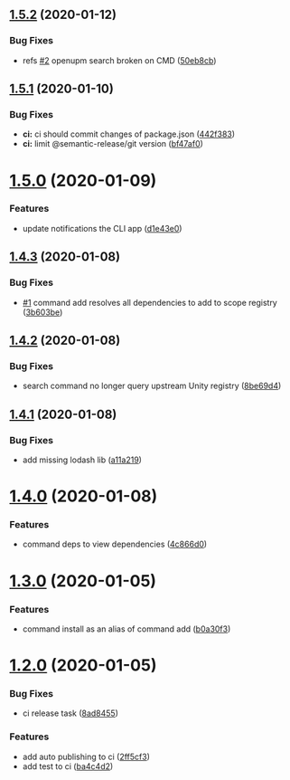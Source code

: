 ## [1.5.2](https://github.com/openupm/openupm-cli/compare/1.5.1...1.5.2) (2020-01-12)


### Bug Fixes

* refs [#2](https://github.com/openupm/openupm-cli/issues/2) openupm search broken on CMD ([50eb8cb](https://github.com/openupm/openupm-cli/commit/50eb8cb2fb3d77e87d6fb84d3fa36e51b812411a))

## [1.5.1](https://github.com/openupm/openupm-cli/compare/1.5.0...1.5.1) (2020-01-10)


### Bug Fixes

* **ci:** ci should commit changes of package.json ([442f383](https://github.com/openupm/openupm-cli/commit/442f383e04d2489332d04789610bdbd4cc68cfd6))
* **ci:** limit @semantic-release/git version ([bf47af0](https://github.com/openupm/openupm-cli/commit/bf47af0952e8dae2c4e9406906de44a2a430222c))

# [1.5.0](https://github.com/openupm/openupm-cli/compare/1.4.3...1.5.0) (2020-01-09)


### Features

* update notifications the CLI app ([d1e43e0](https://github.com/openupm/openupm-cli/commit/d1e43e0251ab9efb81f00c0837e2087b80e3065a))

## [1.4.3](https://github.com/openupm/openupm-cli/compare/1.4.2...1.4.3) (2020-01-08)


### Bug Fixes

* [#1](https://github.com/openupm/openupm-cli/issues/1) command add resolves all dependencies to add to scope registry ([3b603be](https://github.com/openupm/openupm-cli/commit/3b603be3621bb4fa61249e50786d62a6eb120fe5))

## [1.4.2](https://github.com/openupm/openupm-cli/compare/1.4.1...1.4.2) (2020-01-08)


### Bug Fixes

* search command no longer query upstream Unity registry ([8be69d4](https://github.com/openupm/openupm-cli/commit/8be69d41f5244c58b41ac7259a4d24665987f953))

## [1.4.1](https://github.com/openupm/openupm-cli/compare/1.4.0...1.4.1) (2020-01-08)


### Bug Fixes

* add missing lodash lib ([a11a219](https://github.com/openupm/openupm-cli/commit/a11a21908222d15e4b9ace07767705b3e632a696))

# [1.4.0](https://github.com/openupm/openupm-cli/compare/1.3.0...1.4.0) (2020-01-08)


### Features

* command deps to view dependencies ([4c866d0](https://github.com/openupm/openupm-cli/commit/4c866d077aa8e4d9593819c0733d762e059786d5))

# [1.3.0](https://github.com/openupm/openupm-cli/compare/1.2.0...1.3.0) (2020-01-05)


### Features

* command install as an alias of command add ([b0a30f3](https://github.com/openupm/openupm-cli/commit/b0a30f3cdff6249712f532f376d5980354b9e94a))

# [1.2.0](https://github.com/openupm/openupm-cli/compare/1.1.1...1.2.0) (2020-01-05)


### Bug Fixes

* ci release task ([8ad8455](https://github.com/openupm/openupm-cli/commit/8ad8455e9a8c9a00b30c305b82cf1e350d7e7cd5))


### Features

* add auto publishing to ci ([2ff5cf3](https://github.com/openupm/openupm-cli/commit/2ff5cf3cdbcee0a90515ef1ba7383582f5b3cd1e))
* add test to ci ([ba4c4d2](https://github.com/openupm/openupm-cli/commit/ba4c4d230725bd2545003df36341f4ea31eb045d))
